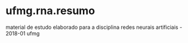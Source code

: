 # ufmg.rna.resumo
material de estudo elaborado para a disciplina redes neurais artificiais - 2018-01 ufmg

